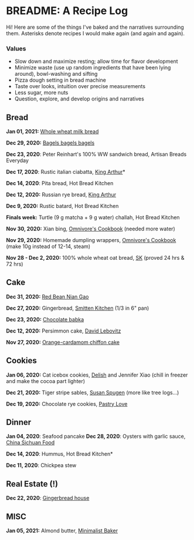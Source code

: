 # BREADME: A Recipe Log

Hi! Here are some of the things I've baked and the narratives surrounding them. Asterisks denote recipes I would make again (and again and again).

### Values
- Slow down and maximize resting; allow time for flavor development
- Minimize waste (use up random ingredients that have been lying around), bowl-washing and sifting
- Pizza dough setting in bread machine
- Taste over looks, intuition over precise measurements
- Less sugar, more nuts
- Question, explore, and develop origins and narratives

## Bread
**Jan 01, 2021:** [Whole wheat milk bread](bread/wholewheatmilkbread.md)

**Dec 29, 2020:** [Bagels bagels bagels](bread/bagels.md)

**Dec 23, 2020**: Peter Reinhart's 100% WW sandwich bread, Artisan Breads Everyday

**Dec 17, 2020**: Rustic italian ciabatta, [King Arthur](https://www.kingarthurbaking.com/recipes/rustic-italian-ciabatta-recipe)*

**Dec 14, 2020**: Pita bread, Hot Bread Kitchen

**Dec 12, 2020:** Russian rye bread, [King Arthur](https://www.kingarthurbaking.com/recipes/russian-rye-bread-rizhsky-khleb-recipe)

**Dec 9, 2020:** Rustic batard, Hot Bread Kitchen

**Finals week:** Turtle (9 g matcha + 9 g water) challah, Hot Bread Kitchen

**Nov 30, 2020:** Xian bing, [Omnivore's Cookbook](https://omnivorescookbook.com/chinese-beef-meat-pie/) (needed more water)

**Nov 29, 2020:** Homemade dumpling wrappers, [Omnivore's Cookbook](https://omnivorescookbook.com/recipes/how-to-make-chinese-dumplings) (make 10g instead of 12-14, steam)

**Nov 28 - Dec 2, 2020:** 100% whole wheat oat bread, [SK](https://smittenkitchen.com/2015/09/oat-and-wheat-sandwich-bread/) (proved 24 hrs & 72 hrs)

## Cake
**Dec 31, 2020:** [Red Bean Nian Gao](cake/redbeanniangao.md)

**Dec 27, 2020:** Gingerbread, [Smitten Kitchen](https://smittenkitchen.com/2015/12/gingerbread-layer-cake/) (1/3 in 6" pan)

**Dec 23, 2020:** [Chocolate babka](cake/chobab.md)

**Dec 12, 2020:** Persimmon cake, [David Lebovitz](https://www.davidlebovitz.com/persimmon-bread/)

**Nov 27, 2020:** [Orange-cardamom chiffon cake](cake/orangecard.md)

## Cookies
**Jan 06, 2020:** Cat icebox cookies, [Delish](https://www.delish.com/holiday-recipes/christmas/a30210300/easy-icebox-cookies-recipe/) and Jennifer Xiao (chill in freezer and make the cocoa part lighter)

**Dec 21, 2020:** Tiger stripe sables, [Susan Spugen](https://cherrybombe.com/recipes/susan-spungen-tiger-striped-sables) (more like tree logs...)

**Dec 19, 2020:** Chocolate rye cookies, [Pastry Love](https://www.epicurious.com/recipes/food/views/double-chocolate-rye-cookies)

## Dinner
**Jan 04, 2020**: Seafood pancake
**Dec 28, 2020**: Oysters with garlic sauce, [China Sichuan Food](https://www.chinasichuanfood.com/oyster-with-garlic-sauce/)

**Dec 14, 2020**: Hummus, Hot Bread Kitchen*

**Dec 11, 2020**: Chickpea stew

## Real Estate (!)
**Dec 22, 2020**: [Gingerbread house](cake/gingerbreadhouse.md)

## MISC
**Jan 05, 2021:** Almond butter, [Minimalist Baker](https://minimalistbaker.com/how-to-make-nut-butter/)